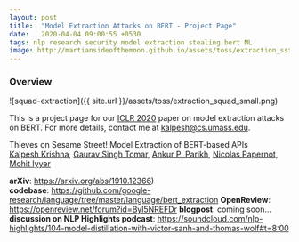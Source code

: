 ```yaml
---
layout: post
title:  "Model Extraction Attacks on BERT - Project Page"
date:   2020-04-04 09:00:55 +0530
tags: nlp research security model extraction stealing bert ML
image: http://martiansideofthemoon.github.io/assets/toss/extraction_sst2.png
---
```


### Overview

![squad-extraction]({{ site.url }}/assets/toss/extraction_squad_small.png)

This is a project page for our [ICLR 2020](https://iclr.cc/) paper on model extraction attacks on BERT. For more details, contact me at [kalpesh@cs.umass.edu](mailto:kalpesh@cs.umass.edu).

Thieves on Sesame Street! Model Extraction of BERT-based APIs  
[Kalpesh Krishna](http://martiansideofthemoon.github.io/), [Gaurav Singh Tomar](https://scholar.google.com/citations?user=p1SDN0oAAAAJ&hl=en), [Ankur P. Parikh](https://www.cs.cmu.edu/~apparikh/publications.html), [Nicolas Papernot](https://www.papernot.fr/), [Mohit Iyyer](https://people.cs.umass.edu/~miyyer/)  

**arXiv**: https://arxiv.org/abs/1910.12366)  
**codebase**: https://github.com/google-research/language/tree/master/language/bert_extraction
**OpenReview**: https://openreview.net/forum?id=Byl5NREFDr
**blogpost**: coming soon...
**discussion on NLP Highlights podcast**: https://soundcloud.com/nlp-highlights/104-model-distillation-with-victor-sanh-and-thomas-wolf#t=8:00
